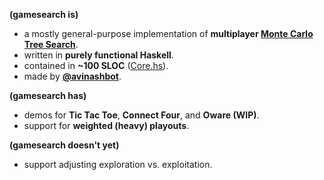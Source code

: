 **(gamesearch is)**
- a mostly general-purpose implementation of **multiplayer [Monte Carlo Tree Search](https://en.wikipedia.org/wiki/Monte_Carlo_tree_search)**.
- written in **purely functional Haskell**.
- contained in **~100 SLOC** ([Core.hs](https://github.com/avinashbot/gamesearch/blob/master/src/Game/GameSearch/Core.hs)).
- made by [**@avinashbot**](https://github.com/avinashbot).

**(gamesearch has)**
- demos for **Tic Tac Toe**, **Connect Four**, and **Oware (WIP)**.
- support for **weighted (heavy) playouts**.

**(gamesearch doesn't yet)**
- support adjusting exploration vs. exploitation.
